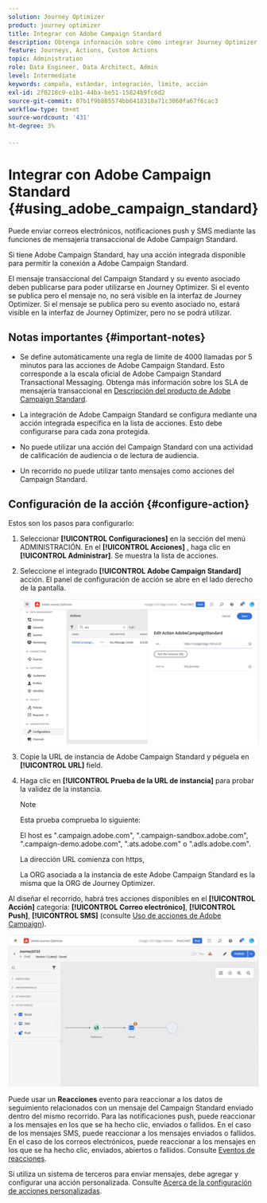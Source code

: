 ```yaml
---
solution: Journey Optimizer
product: journey optimizer
title: Integrar con Adobe Campaign Standard
description: Obtenga información sobre cómo integrar Journey Optimizer con Adobe Campaign Standard
feature: Journeys, Actions, Custom Actions
topic: Administration
role: Data Engineer, Data Architect, Admin
level: Intermediate
keywords: campaña, estándar, integración, límite, acción
exl-id: 2f0218c9-e1b1-44ba-be51-15824b9fc6d2
source-git-commit: 07b1f9b885574bb6418310a71c3060fa67f6cac3
workflow-type: tm+mt
source-wordcount: '431'
ht-degree: 3%

---
```


# Integrar con Adobe Campaign Standard {#using_adobe_campaign_standard}

Puede enviar correos electrónicos, notificaciones push y SMS mediante las funciones de mensajería transaccional de Adobe Campaign Standard.

Si tiene Adobe Campaign Standard, hay una acción integrada disponible para permitir la conexión a Adobe Campaign Standard.

El mensaje transaccional del Campaign Standard y su evento asociado deben publicarse para poder utilizarse en Journey Optimizer. Si el evento se publica pero el mensaje no, no será visible en la interfaz de Journey Optimizer. Si el mensaje se publica pero su evento asociado no, estará visible en la interfaz de Journey Optimizer, pero no se podrá utilizar.

## Notas importantes {#important-notes}

* Se define automáticamente una regla de límite de 4000 llamadas por 5 minutos para las acciones de Adobe Campaign Standard. Esto corresponde a la escala oficial de Adobe Campaign Standard Transactional Messaging. Obtenga más información sobre los SLA de mensajería transaccional en [Descripción del producto de Adobe Campaign Standard](https://helpx.adobe.com/es/legal/product-descriptions/campaign-standard.html).

* La integración de Adobe Campaign Standard se configura mediante una acción integrada específica en la lista de acciones. Esto debe configurarse para cada zona protegida.

* No puede utilizar una acción del Campaign Standard con una actividad de calificación de audiencia o de lectura de audiencia.

* Un recorrido no puede utilizar tanto mensajes como acciones del Campaign Standard.

## Configuración de la acción {#configure-action}

Estos son los pasos para configurarlo:

1. Seleccionar **[!UICONTROL Configuraciones]** en la sección del menú ADMINISTRACIÓN. En el  **[!UICONTROL Acciones]** , haga clic en **[!UICONTROL Administrar]**. Se muestra la lista de acciones.

1. Seleccione el integrado **[!UICONTROL Adobe Campaign Standard]** acción. El panel de configuración de acción se abre en el lado derecho de la pantalla.

   ![](assets/actioncampaign.png)

1. Copie la URL de instancia de Adobe Campaign Standard y péguela en **[!UICONTROL URL]** field.

1. Haga clic en **[!UICONTROL Prueba de la URL de instancia]** para probar la validez de la instancia.

   >[!NOTE]
   >
   >Esta prueba comprueba lo siguiente:
   >
   >El host es &quot;.campaign.adobe.com&quot;, &quot;.campaign-sandbox.adobe.com&quot;, &quot;.campaign-demo.adobe.com&quot;, &quot;.ats.adobe.com&quot; o &quot;.adls.adobe.com&quot;.
   >
   >La dirección URL comienza con https,
   >
   >La ORG asociada a la instancia de este Adobe Campaign Standard es la misma que la ORG de Journey Optimizer.

Al diseñar el recorrido, habrá tres acciones disponibles en el **[!UICONTROL Acción]** categoría: **[!UICONTROL Correo electrónico]**, **[!UICONTROL Push]**, **[!UICONTROL SMS]** (consulte [Uso de acciones de Adobe Campaign](../building-journeys/using-adobe-campaign-standard.md)).

![](assets/journey58.png)

Puede usar un **Reacciones** evento para reaccionar a los datos de seguimiento relacionados con un mensaje del Campaign Standard enviado dentro del mismo recorrido. Para las notificaciones push, puede reaccionar a los mensajes en los que se ha hecho clic, enviados o fallidos. En el caso de los mensajes SMS, puede reaccionar a los mensajes enviados o fallidos. En el caso de los correos electrónicos, puede reaccionar a los mensajes en los que se ha hecho clic, enviados, abiertos o fallidos. Consulte [Eventos de reacciones](../building-journeys/reaction-events.md).

Si utiliza un sistema de terceros para enviar mensajes, debe agregar y configurar una acción personalizada. Consulte [Acerca de la configuración de acciones personalizadas](../action/about-custom-action-configuration.md).